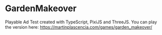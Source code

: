 # GardenMakeover
Playable Ad Test created with TypeScript, PixiJS and ThreeJS.
You can play the version here:
https://martinplascencia.com/games/garden_makeover/


